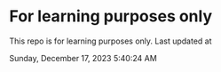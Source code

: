 # For learning purposes only
This repo is for learning purposes only.
Last updated at

Sunday, December 17, 2023 5:40:24 AM

